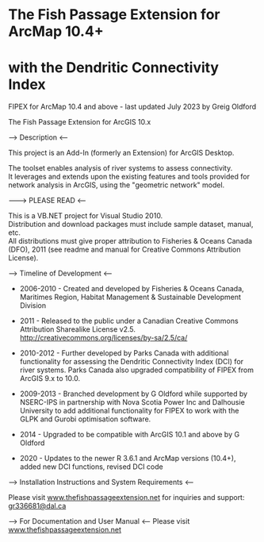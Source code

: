 # The Fish Passage Extension for ArcMap 10.4+
# with the Dendritic Connectivity Index
 FIPEX for ArcMap 10.4 and above - last updated July 2023 by Greig Oldford

The Fish Passage Extension for ArcGIS 10.x

--> Description <--

This project is an Add-In (formerly an Extension) for ArcGIS Desktop. 

The toolset enables analysis of river systems to assess connectivity.  
It leverages and extends upon the existing features and tools provided
for network analysis in ArcGIS, using the "geometric network" model.  

---> PLEASE READ <--

This is a VB.NET project for Visual Studio 2010.   
Distribution and download packages must include sample dataset, manual, etc.  
All distributions must give proper attribution to Fisheries & Oceans 
Canada (DFO), 2011 (see readme and manual for Creative Commons Attribution License).

--> Timeline of Development <--

 * 2006-2010 - Created and developed by Fisheries & Oceans Canada, 
Maritimes Region, Habitat Management & Sustainable Development Division

* 2011 - Released to the public under a Canadian 
Creative Commons Attribution Sharealike License v2.5.
http://creativecommons.org/licenses/by-sa/2.5/ca/

* 2010-2012 - Further developed by Parks Canada
with additional functionality for assessing the Dendritic Connectivity
Index (DCI) for river systems. Parks Canada also upgraded compatibility 
of FIPEX from ArcGIS 9.x to 10.0.

* 2009-2013 - Branched development by G Oldford while supported by NSERC-IPS in partnership with Nova Scotia Power Inc and Dalhousie University
to add additional functionality for FIPEX to work with the GLPK and Gurobi
optimisation software.  

* 2014 - Upgraded to be compatible with ArcGIS 10.1 and above by G Oldford
* 2020 - Updates to the newer R 3.6.1 and ArcMap versions (10.4+), added new DCI functions, revised DCI code

--> Installation Instructions and System Requirements <--

Please visit www.thefishpassageextension.net
for inquiries and support: gr336681@dal.ca

--> For Documentation and User Manual <--
Please visit www.thefishpassageextension.net

